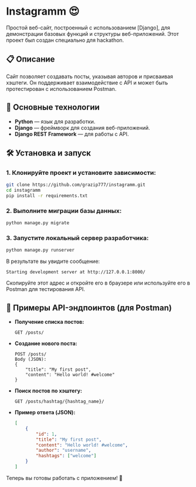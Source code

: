 # Instagramm 😍

Простой веб-сайт, построенный с использованием [Django], для демонстрации базовых функций и структуры веб-приложений. Этот проект был создан специально для hackathon. 

## 📋 Описание

Сайт позволяет создавать посты, указывая авторов и присваивая хэштеги. Он поддерживает взаимодействие с API и может быть протестирован с использованием Postman.

## 🚀 Основные технологии

- **Python** — язык для разработки.
- **Django** — фреймворк для создания веб-приложений.
- **Django REST Framework** — для работы с API.

## 🛠 Установка и запуск
### 1. Клонируйте проект и установите зависимости:

```bash
git clone https://github.com/grazip777/instagramm.git
cd instagramm
pip install -r requirements.txt
```

### 2. Выполните миграции базы данных:
```bash
python manage.py migrate
```

### 3. Запустите локальный сервер разработчика:
```bash
python manage.py runserver
```

В результате вы увидите сообщение:
```plaintext
Starting development server at http://127.0.0.1:8000/
```

Скопируйте этот адрес и откройте его в браузере или используйте его в Postman для тестирования API.

## 📌 Примеры API-эндпоинтов (для Postman)

- **Получение списка постов:**
  ```
  GET /posts/
  ```
- **Создание нового поста:**
  ```
  POST /posts/
  Body (JSON):
  {
      "title": "My first post",
      "content": "Hello world! #welcome"
  }
  ```
- **Поиск постов по хэштегу:**
  ```
  GET /posts/hashtag/{hashtag_name}/
  ```
- **Пример ответа (JSON):**
  ```json
  [
      {
          "id": 1,
          "title": "My first post",
          "content": "Hello world! #welcome",
          "author": "username",
          "hashtags": ["welcome"]
      }
  ]
  ```

Теперь вы готовы работать с приложением! 🎉